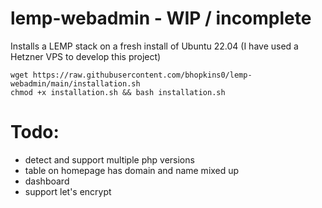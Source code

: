 # lemp-webadmin - WIP / incomplete
Installs a LEMP stack on a fresh install of Ubuntu 22.04 (I have used a Hetzner VPS to develop this project)

```
wget https://raw.githubusercontent.com/bhopkins0/lemp-webadmin/main/installation.sh
chmod +x installation.sh && bash installation.sh
```


# Todo:

* detect and support multiple php versions
* table on homepage has domain and name mixed up
* dashboard
* support let's encrypt
